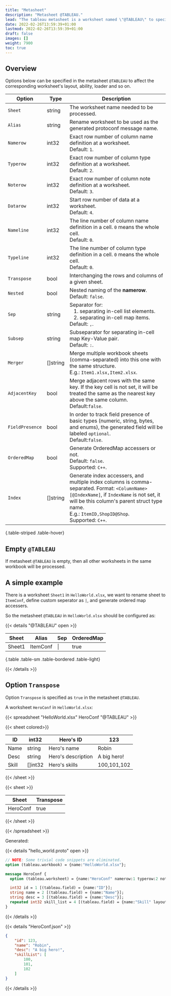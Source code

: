 ```yaml
---
title: "Metasheet"
description: "Metasheet @TABLEAU."
lead: "The tableau metasheet is a worksheet named \"@TABLEAU\" to specify tableau parser options."
date: 2022-02-26T13:59:39+01:00
lastmod: 2022-02-26T13:59:39+01:00
draft: false
images: []
weight: 7900
toc: true
---
```


## Overview

Options below can be specified in the metasheet `@TABLEAU` to affect the corresponding worksheet's layout, ability, loader and so on.

| Option          | Type     | Description                                                                                                                                                                                                                                    |
|-----------------|----------|------------------------------------------------------------------------------------------------------------------------------------------------------------------------------------------------------------------------------------------------|
| `Sheet`         | string   | The worksheet name needed to be processed.                                                                                                                                                                                                     |
| `Alias`         | string   | Rename worksheet to be used as the generated protoconf message name.                                                                                                                                                                           |
| `Namerow`       | int32    | Exact row number of column name definition at a worksheet.<br>Default: `1`.                                                                                                                                                                    |
| `Typerow`       | int32    | Exact row number of column type definition at a worksheet.<br>Default: `2`.                                                                                                                                                                    |
| `Noterow`       | int32    | Exact row number of column note definition at a worksheet.<br>Default: `3`.                                                                                                                                                                    |
| `Datarow`       | int32    | Start row number of data at a worksheet.<br>Default: `4`.                                                                                                                                                                                      |
| `Nameline`      | int32    | The line number of column name definition in a cell. `0` means the whole cell.<br>Default: `0`.                                                                                                                                                |
| `Typeline`      | int32    | The line number of column type definition in a cell. `0` means the whole cell.<br>Default: `0`.                                                                                                                                                |
| `Transpose`     | bool     | Interchanging the rows and columns of a given sheet.                                                                                                                                                                                           |
| `Nested`        | bool     | Nested naming of the **namerow**.<br>Default: `false`.                                                                                                                                                                                         |
| `Sep`           | string   | Separator for:<br> &nbsp;&nbsp; 1. separating in-cell list elements. <br> &nbsp;&nbsp; 2. separating in-cell map items.<br>Default: `,`.                                                                                                       |
| `Subsep`        | string   | Subseparator for separating in-cell map Key-Value pair.<br>Default: `:`.                                                                                                                                                                       |
| `Merger`        | []string | Merge multiple workbook sheets (comma-separated) into this one with the same structure.<br>E.g.: `Item1.xlsx,Item2.xlsx`.                                                                                                                      |
| `AdjacentKey`   | bool     | Merge adjacent rows with the same key. If the key cell is not set, it will be treated the same as the nearest key above the same column.<br>Default:`false`.                                                                                   |
| `FieldPresence` | bool     | In order to track field presence of basic types (numeric, string, bytes, and enums), the generated field will be labeled `optional`.<br>Default:`false`.                                                                                       |
| `OrderedMap`    | bool     | Generate OrderedMap accessers or not.<br>Default: `false`.<br> Supported: `C++`.                                                                                                                                                               |
| `Index`         | []string | Generate index accessers, and multiple index columns is comma-separated. Format: `<ColumnName>[@IndexName]`, if `IndexName` is not set, it will be this column's parent struct type name.<br>E.g.: `ItemID,ShopID@Shop`.<br> Supported: `C++`. |
{.table-striped .table-hover}

## Empty `@TABLEAU`

If metasheet `@TABLEAU` is empty, then all other worksheets in the same workbook will be processed.

## A simple example

There is a worksheet `Sheet1` in `HelloWorld.xlsx`, we want to rename sheet to
`ItemConf`, define custom seperator as `|`, and generate ordered map accessers.

So the metasheet `@TABLEAU` in `HelloWorld.xlsx` should be configured as:

{{< details "@TABLEAU" open >}}

| Sheet  | Alias    | Sep | OrderedMap |
|--------|----------|-----|------------|
| Sheet1 | ItemConf | \|  | true       |
{.table .table-sm .table-bordered .table-light}

{{< /details >}}

## Option `Transpose`

Option `Transpose` is specified as `true` in the metasheet `@TABLEAU`.

A worksheet `HeroConf` in `HelloWorld.xlsx`:

{{< spreadsheet "HelloWorld.xlsx" HeroConf "@TABLEAU" >}}

{{< sheet colored>}}

| ID    | int32   | Hero's ID          | 123         |
|-------|---------|--------------------|-------------|
| Name  | string  | Hero's name        | Robin       |
| Desc  | string  | Hero's description | A big hero! |
| Skill | []int32 | Hero's skills      | 100,101,102 |

{{< /sheet >}}

{{< sheet >}}

| Sheet    | Transpose |
|----------|-----------|
| HeroConf | true      |

{{< /sheet >}}

{{< /spreadsheet >}}

Generated:

{{< details "hello_world.proto" open >}}

```protobuf
// NOTE: Some trivial code snippets are eliminated.
option (tableau.workbook) = {name:"HelloWorld.xlsx"};

message HeroConf {
  option (tableau.worksheet) = {name:"HeroConf" namerow:1 typerow:2 noterow:3 datarow:4 transpose:true};

  int32 id = 1 [(tableau.field) = {name:"ID"}];
  string name = 2 [(tableau.field) = {name:"Name"}];
  string desc = 3 [(tableau.field) = {name:"Desc"}];
  repeated int32 skill_list = 4 [(tableau.field) = {name:"Skill" layout:LAYOUT_INCELL}];
}
```

{{< /details >}}

{{< details "HeroConf.json" >}}

```json
{
    "id": 123,
    "name": "Robin",
    "desc": "A big hero!",
    "skillList": [
        100,
        101,
        102
    ]
}
```

{{< /details >}}
